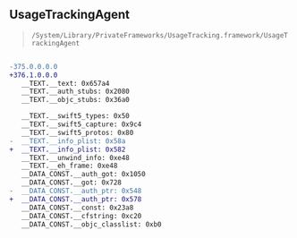 ## UsageTrackingAgent

> `/System/Library/PrivateFrameworks/UsageTracking.framework/UsageTrackingAgent`

```diff

-375.0.0.0.0
+376.1.0.0.0
   __TEXT.__text: 0x657a4
   __TEXT.__auth_stubs: 0x2080
   __TEXT.__objc_stubs: 0x36a0

   __TEXT.__swift5_types: 0x50
   __TEXT.__swift5_capture: 0x9c4
   __TEXT.__swift5_protos: 0x80
-  __TEXT.__info_plist: 0x58a
+  __TEXT.__info_plist: 0x582
   __TEXT.__unwind_info: 0xe48
   __TEXT.__eh_frame: 0xe48
   __DATA_CONST.__auth_got: 0x1050
   __DATA_CONST.__got: 0x728
-  __DATA_CONST.__auth_ptr: 0x548
+  __DATA_CONST.__auth_ptr: 0x578
   __DATA_CONST.__const: 0x23a8
   __DATA_CONST.__cfstring: 0xc20
   __DATA_CONST.__objc_classlist: 0xb0

```
